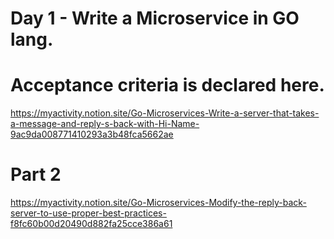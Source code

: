 # Day 1 - Write a Microservice in GO lang.
# Acceptance criteria is declared here.
https://myactivity.notion.site/Go-Microservices-Write-a-server-that-takes-a-message-and-reply-s-back-with-Hi-Name-9ac9da008771410293a3b48fca5662ae
# Part 2 
https://myactivity.notion.site/Go-Microservices-Modify-the-reply-back-server-to-use-proper-best-practices-f8fc60b00d20490d882fa25cce386a61